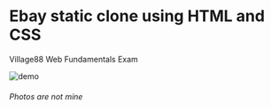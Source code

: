 # Ebay static clone using HTML and CSS
Village88 Web Fundamentals Exam

![demo](https://res.cloudinary.com/dedalryr3/image/upload/v1666481625/v88/git/web-fundamentals_gif_wgziuj.gif)
###### *Photos are not mine*
